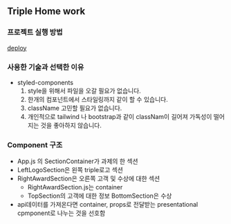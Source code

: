 ## Triple Home work

> 
### 프로젝트 실행 방법
[deploy](https://triple-homework.vercel.app)

### 사용한 기술과 선택한 이유
- styled-components
  1. style을 위해서 파일을 오갈 필요가 없습니다.
  2. 한개의 컴포넌트에서 스타일링까지 같이 할 수 있습니다. 
  3. className 고민할 필요가 없습니다. 
  4. 개인적으로 tailwind 나 bootstrap과 같이 classNam이 길어져 가독성이 떨어지는 것을 좋아하지 않습니다.

### Component 구조 
- App.js 의 SectionContainer가 과제의 한 섹션
- LeftLogoSection은 왼쪽 triple로고 섹션
- RightAwardSection은 오른쪽 고객 및 수상에 대한 섹션
  - RightAwardSection.js는 container
  - TopSection의 고객에 대한 정보 BottomSection은 수상
- api데이터를 가져온다면 container, props로 전달받는 presentational cpmponent로 나누는 것을 선호함
